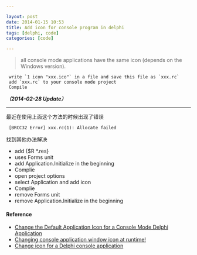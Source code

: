 ```yaml
---

layout: post
date: 2014-01-15 10:53
title: Add icon for console program in delphi
tags: [delphi, code]
categories: [code]

---
```


> all console mode applications have the same icon (depends on the Windows version).

```
 write `1 icon "xxx.ico"` in a file and save this file as `xxx.rc`
 add `xxx.rc` to your console mode project
 Compile
```

***（2014-02-28 Update）***

---

最近在使用上面这个方法的时候出现了错误

```
 [BRCC32 Error] xxx.rc(1): Allocate failed
```

找到其他办法解决

- add {$R *.res}
- uses Forms unit
- add Application.Initialize in the beginning
- Complie
- open project options
- select Application and add icon
- Complie
- remove Forms unit
- remove Application.Initialize in the beginning

#### Reference

- [Change the Default Application Icon for a Console Mode Delphi Application](http://delphi.about.com/od/delphitips2009/qt/console-mode-delphi-application-specify-icon.htm)
- [Changing console application window icon at runtime!](http://ntcoder.com/bab/2007/07/24/changing-console-application-window-icon-at-runtime/)
- [Change icon for a Delphi console application](http://stackoverflow.com/questions/1627526/change-icon-for-a-delphi-console-application)